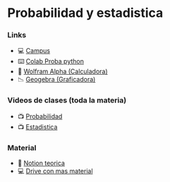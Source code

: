# Probabilidad y estadistica

### Links
- 💻 [Campus](https://campusgrado.fi.uba.ar/course/view.php?id=46)
- ⌨️ [Colab Proba python](https://colab.research.google.com/drive/1fKHkCb-la3bV-hvWlvtastza_IxQoRc_?usp=sharing)
- 🧮 [Wolfram Alpha (Calculadora)](https://www.wolframalpha.com/)
- 📉 [Geogebra (Graficadora)](https://www.geogebra.org/graphing?lang=es-AR)

### Videos de clases (toda la materia)
- 📺 [Probabilidad](https://youtube.com/playlist?list=PLxk2dEOPjuEZ-AWuBFqEfsCgv8ZF-ESGD&si=c_iixNJPsXMlOs06)
- 📺 [Estadistica](https://youtube.com/playlist?list=PLccspIL94Ga-afSUOcH69Oti2J-RSzdHW&si=nz-EO7BgRJb8npLr)

### Material
- 📔 [Notion teorica](https://www.notion.so/Probabilidad-y-Estad-stica-a8f5312e07a2455cb62dd6d506fa0a4d?pvs=21)
- 💻 [Drive con mas material](https://drive.google.com/drive/folders/1Cv327rZZg3y69ZxYsZ_lZ7Fc8qlt0RJh?usp=sharing)
